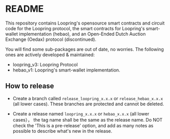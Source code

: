 # README
This repository contains Loopring's opensource smart contracts and circuit code for the Loopring protocol, the smart contracts for Loopring's smart-wallet implementation (hebao), and an Open-Ended Dutch Auction Exchange (Oedax) protocol (discontinued).

You will find some sub-packages are out of date, no worries. The following ones are actively developed & maintained:

- loopring_v3: Loopring Protocol
- hebao_v1: Loopring's smart-wallet implementation.

## How to release

- Create a branch called `release_loopring_x.x.x` or `release_hebao_x.x.x` (all lower cases). These branches are protected and cannot be deleted.

- Create a release named `loopring_x.x.x` or `hebao_x.x.x` (all lower cases）， the tag name shall be the same as the release name. Do NOT check the 'This is a pre-release' option, and add as many notes as possible to describe what's new in the release.
